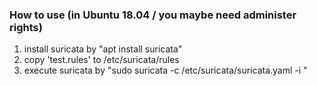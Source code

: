 ### How to use (in Ubuntu 18.04 / you maybe need administer rights)
1. install suricata by "apt install suricata"
2. copy 'test.rules' to /etc/suricata/rules
3. execute suricata by "sudo suricata -c /etc/suricata/suricata.yaml -i <interface>"

